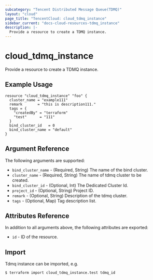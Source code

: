 ```yaml
---
subcategory: "Tencent Distributed Message Queue(TDMQ)"
layout: "cloud"
page_title: "TencentCloud: cloud_tdmq_instance"
sidebar_current: "docs-cloud-resources-tdmq_instance"
description: |-
  Provide a resource to create a TDMQ instance.
---
```


# cloud_tdmq_instance

Provide a resource to create a TDMQ instance.

## Example Usage

```hcl
resource "cloud_tdmq_instance" "foo" {
  cluster_name = "example111"
  remark       = "this is description111."
  tags = {
    "createdBy" = "terraform"
    "test"      = "111"
  }
  bind_cluster_id   = 0
  bind_cluster_name = "default"
}
```

## Argument Reference

The following arguments are supported:

* `bind_cluster_name` - (Required, String) The name of the bind cluster.
* `cluster_name` - (Required, String) The name of tdmq cluster to be created.
* `bind_cluster_id` - (Optional, Int) The Dedicated Cluster Id.
* `project_id` - (Optional, String) Project ID.
* `remark` - (Optional, String) Description of the tdmq cluster.
* `tags` - (Optional, Map) Tag description list.

## Attributes Reference

In addition to all arguments above, the following attributes are exported:

* `id` - ID of the resource.



## Import

Tdmq instance can be imported, e.g.

```
$ terraform import cloud_tdmq_instance.test tdmq_id
```


